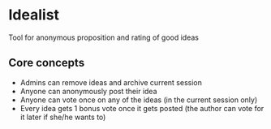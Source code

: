 # Idealist
Tool for anonymous proposition and rating of good ideas

## Core concepts
 - Admins can remove ideas and archive current session
 - Anyone can anonymously post their idea
 - Anyone can vote once on any of the ideas (in the current session only)
 - Every idea gets 1 bonus vote once it gets posted (the author can vote for it later if she/he wants to)
 

